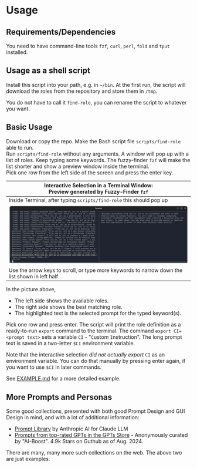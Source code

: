 # Usage

## Requirements/Dependencies

You need to have command-line tools `fzf`, `curl`, `perl`, `fold` and `tput` installed.

## Usage as a shell script

Install this script into your path, e.g. in `~/bin`. At the first run, the script will download the roles from the repository and store them in `/tmp`.

You do not have to call it `find-role`, you can rename the script to whatever you want.

## Basic Usage

Download or copy the repo. Make the Bash script file `scripts/find-role` able to run.  
Run `scripts/find-role` without any arguments. A window will pop up with a list of roles. Keep typing some keywords. The fuzzy-finder `fzf` will make the list shorter and show a preview window inside the terminal.  
Pick one row from the left side of the screen and press the enter key.

| Interactive Selection in a Terminal Window:   <br>Preview generated by Fuzzy-Finder <code>fzf</code>|
|----------|
|  Inside Terminal, after typing `scripts/find-role` this should pop up  |
| ![fzf in action](img/screenshot-terminal-find-role.png)  |
|  Use the arrow keys to scroll, or type more keywords to narrow down the list shown in left half  |

In the picture above,

- The left side shows the available roles.
- The right side shows the best matching role.
- The highlighted text is the selected prompt for the typed keyword(s).

Pick one row and press enter. The script will print the role definition as a ready-to-run `export` command to the terminal. The command `export CI=<prompt text>` sets a variable `CI` - "`C`ustom `I`nstruction". The long prompt text is saved in a two-letter `$CI` environment variable.

Note that the interactive selection _did not actually export_ `CI` as an environment variable. You can do that manually by pressing enter again, if you want to use `$CI` in later commands.

See [EXAMPLE.md](EXAMPLE.md) for a more detailed example.

## More Prompts and Personas

Some good collections, presented with both good Prompt Design and GUI Design in mind, and with a lot of additional information:

- [Prompt Library](https://docs.anthropic.com/claude/prompt-library) by Anthropic AI for Claude LLM
- [Prompts from top-rated GPTs in the GPTs Store](https://github.com/ai-boost/awesome-prompts) - Anonymously curated by "AI-Boost". 4.9k Stars on Guthub as of Aug. 2024.

There are many, many more such collections on the web. The above two are just examples.
